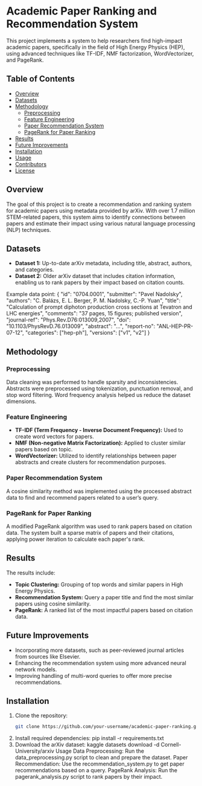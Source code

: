# Academic Paper Ranking and Recommendation System

This project implements a system to help researchers find high-impact academic papers, specifically in the field of High Energy Physics (HEP), using advanced techniques like TF-IDF, NMF factorization, WordVectorizer, and PageRank.

## Table of Contents
- [Overview](#overview)
- [Datasets](#datasets)
- [Methodology](#methodology)
  - [Preprocessing](#preprocessing)
  - [Feature Engineering](#feature-engineering)
  - [Paper Recommendation System](#paper-recommendation-system)
  - [PageRank for Paper Ranking](#pagerank-for-paper-ranking)
- [Results](#results)
- [Future Improvements](#future-improvements)
- [Installation](#installation)
- [Usage](#usage)
- [Contributors](#contributors)
- [License](#license)

## Overview
The goal of this project is to create a recommendation and ranking system for academic papers using metadata provided by arXiv. With over 1.7 million STEM-related papers, this system aims to identify connections between papers and estimate their impact using various natural language processing (NLP) techniques.

## Datasets
- **Dataset 1:** Up-to-date arXiv metadata, including title, abstract, authors, and categories.
- **Dataset 2:** Older arXiv dataset that includes citation information, enabling us to rank papers by their impact based on citation counts.

Example data point:
{ "id": "0704.0001", "submitter": "Pavel Nadolsky", "authors": "C. Balázs, E. L. Berger, P. M. Nadolsky, C.-P. Yuan", "title": "Calculation of prompt diphoton production cross sections at Tevatron and LHC energies", "comments": "37 pages, 15 figures; published version", "journal-ref": "Phys.Rev.D76:013009,2007", "doi": "10.1103/PhysRevD.76.013009", "abstract": "...", "report-no": "ANL-HEP-PR-07-12", "categories": ["hep-ph"], "versions": ["v1", "v2"] }


## Methodology
### Preprocessing
Data cleaning was performed to handle sparsity and inconsistencies. Abstracts were preprocessed using tokenization, punctuation removal, and stop word filtering. Word frequency analysis helped us reduce the dataset dimensions.

### Feature Engineering
- **TF-IDF (Term Frequency - Inverse Document Frequency):** Used to create word vectors for papers.
- **NMF (Non-negative Matrix Factorization):** Applied to cluster similar papers based on topic.
- **WordVectorizer:** Utilized to identify relationships between paper abstracts and create clusters for recommendation purposes.

### Paper Recommendation System
A cosine similarity method was implemented using the processed abstract data to find and recommend papers related to a user’s query.

### PageRank for Paper Ranking
A modified PageRank algorithm was used to rank papers based on citation data. The system built a sparse matrix of papers and their citations, applying power iteration to calculate each paper's rank.

## Results
The results include:
- **Topic Clustering:** Grouping of top words and similar papers in High Energy Physics.
- **Recommendation System:** Query a paper title and find the most similar papers using cosine similarity.
- **PageRank:** A ranked list of the most impactful papers based on citation data.

## Future Improvements
- Incorporating more datasets, such as peer-reviewed journal articles from sources like Elsevier.
- Enhancing the recommendation system using more advanced neural network models.
- Improving handling of multi-word queries to offer more precise recommendations.

## Installation
1. Clone the repository:
   ```bash
   git clone https://github.com/your-username/academic-paper-ranking.git
2. Install required dependencies:
   pip install -r requirements.txt
3. Download the arXiv dataset:
   kaggle datasets download -d Cornell-University/arxiv
Usage
Data Preprocessing: Run the data_preprocessing.py script to clean and prepare the dataset.
Paper Recommendation: Use the recommendation_system.py to get paper recommendations based on a query.
PageRank Analysis: Run the pagerank_analysis.py script to rank papers by their impact.
